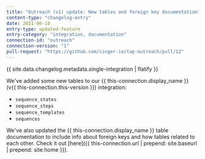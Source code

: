 ```yaml
---
title: "Outreach (v1) update: New tables and foreign key documentation"
content-type: "changelog-entry"
date: 2021-06-10
entry-type: updated-feature
entry-category: "integration, documentation"
connection-id: "outreach"
connection-version: "1"
pull-request: "https://github.com/singer-io/tap-outreach/pull/12"
---
```

{{ site.data.changelog.metadata.single-integration | flatify }}

We've added some new tables to our {{ this-connection.display_name }} (v{{ this-connection.this-version }}) integration:

- `sequence_states`
- `sequence_steps`
- `sequence_templates`
- `sequences`

We've also updated the {{ this-connection.display_name }} table documentation to include info about foreign keys and how tables related to each other. Check it out [here]({{ this-connection.url | prepend: site.baseurl | prepend: site.home }}).